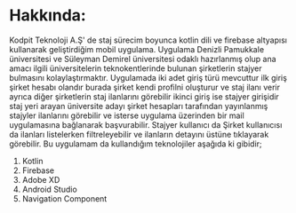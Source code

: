 # Hakkında:
Kodpit Teknoloji A.Ş' de staj sürecim boyunca kotlin dili ve firebase altyapısı kullanarak geliştirdiğim mobil uygulama. Uygulama Denizli Pamukkale üniversitesi ve 
Süleyman Demirel üniversitesi odaklı hazırlanmış olup ana amacı ilgili üniversitelerin teknokentlerinde bulunan şirketlerin stajyer bulmasını kolaylaştırmaktır. Uygulamada
iki adet giriş türü mevcuttur ilk giriş şirket hesabı olandır burada şirket kendi profilni oluşturur ve staj ilanı verir ayrıca diğer şirketlerin staj ilanlarını görebilir
ikinci giriş ise stajyer girişidir staj yeri arayan üniversite adayı şirket hesapları tarafından yayınlanmış stajyler ilanlarını görebilir ve isterse uygulama üzerinden
bir mail uygulamasına bağlanarak başvurabilir. Stajyer kullanıcı da Şirket kullanıcısı da ilanları listelerken filtreleyebilir ve ilanların detayını üstüne tıklayarak 
görebilir. Bu uygulamam da kullandığım teknolojiler aşağıda ki gibidir;

1. Kotlin
2. Firebase
3. Adobe XD
4. Android Studio
5. Navigation Component

